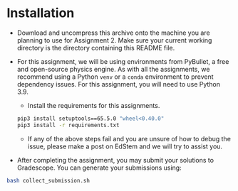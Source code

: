 # Installation

* Download and uncompress this archive onto the machine you are planning to use for Assignment 2. Make sure your current working directory is the directory containing this README file.

* For this assignment, we will be using environments from PyBullet, a free and open-source physics engine. As with all the assignments, we recommend using a Python `venv` or a `conda` environment to prevent dependency issues. For this assignment, you will need to use Python 3.9.

    * Install the requirements for this assignments.

    ```bash
    pip3 install setuptools==65.5.0 "wheel<0.40.0"
    pip3 install -r requirements.txt
    ```

    * If any of the above steps fail and you are unsure of how to debug the issue, please make a post on EdStem and we will try to assist you.

* After completing the assignment, you may submit your solutions to Gradescope. You can generate your submissions using:

```bash
bash collect_submission.sh
```
